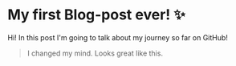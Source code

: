 # My first Blog-post ever! ✨
Hi! In this post I'm going to talk about my journey so far on GitHub!
> I changed my mind. Looks great like this.
